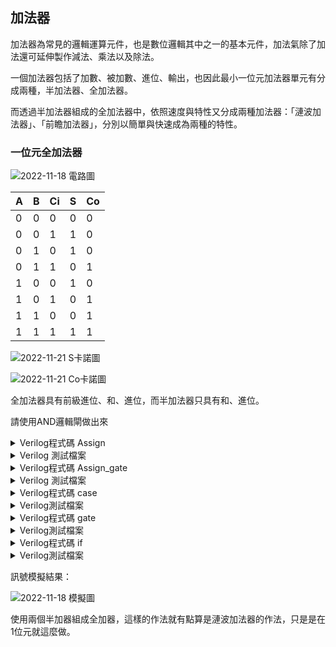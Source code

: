 ## 加法器
加法器為常見的邏輯運算元件，也是數位邏輯其中之一的基本元件，加法氣除了加法還可延伸製作減法、乘法以及除法。

一個加法器包括了加數、被加數、進位、輸出，也因此最小一位元加法器單元有分成兩種，半加法器、全加法器。

而透過半加法器組成的全加法器中，依照速度與特性又分成兩種加法器：「漣波加法器」、「前瞻加法器」，分別以簡單與快速成為兩種的特性。

### 一位元全加法器

![2022-11-18 電路圖](https://gitlab.com/Multimedia-Processing/Digital-Logic-Design/uploads/ce79f3370b910038356d2069d3942181/image.png)

| A   | B   | Ci  | S   | Co    |
| --- | --- | --- | --- | ----- |
| 0   | 0   | 0   | 0   | 0     |
| 0   | 0   | 1   | 1   | 0     |
| 0   | 1   | 0   | 1   | 0     |
| 0   | 1   | 1   | 0   | 1     |
| 1   | 0   | 0   | 1   | 0     |
| 1   | 0   | 1   | 0   | 1     |
| 1   | 1   | 0   | 0   | 1     |
| 1   | 1   | 1   | 1   | 1     |

![2022-11-21 S卡諾圖](https://imgur.com/Eaa4g4K.png)

![2022-11-21 Co卡諾圖](https://imgur.com/vG3NfeX.png)

全加法器具有前級進位、和、進位，而半加法器只具有和、進位。

請使用AND邏輯閘做出來

<details>
<summary>Verilog程式碼 Assign</summary>

```verilog
module full_adder_assign (a, b, ci, s, co);

  input a, b, ci;
  output s, co;

  assign {co,s} = a + b + ci;

endmodule // full_adder_assign

```
</details>

<details>
<summary>Verilog 測試檔案</summary>

```verilog
`timescale 1ns / 1ps

module full_adder_assign_test ();

reg a,b,ci;
wire s, co;

full_adder_assign UUT (a, b, ci, s, co);

initial begin
  {a, b, ci} = 3'b000;
  #100; {a, b, ci} = 3'b001;
  #100; {a, b, ci} = 3'b010;
  #100; {a, b, ci} = 3'b011;
  #100; {a, b, ci} = 3'b100;
  #100; {a, b, ci} = 3'b101;
  #100; {a, b, ci} = 3'b110;
  #100; {a, b, ci} = 3'b111;
end

initial begin
  #900;
  $stop;
end

endmodule // full_adder_assign_test
```
</details>

<details>
<summary>Verilog程式碼 Assign_gate</summary>

```verilog
module full_adder_assign_gate (a, b, ci, s, co);
  input a, b, ci;
  output s, co;
  wire ab, xab, xabci;

  assign xab = a ^ b;
  assign s = xab ^ ci;
  assign xabci = xab & ci;
  assign ab = a & b;
  assign co = xabci | ab;

endmodule // full_adder_assign_gate
```
</details>

<details>
<summary>Verilog 測試檔案</summary>

```verilog
`timescale 1ns/1ps

module full_adder_assign_gate_test ();

reg a, b, ci ;
wire s, co;

full_adder_assign_gate UUT(a, b, ci, s, co);
  
initial begin
  {a, b, ci} = 3'b000;
  #100; {a, b, ci} = 3'b001;
  #100; {a, b, ci} = 3'b010;
  #100; {a, b, ci} = 3'b011;
  #100; {a, b, ci} = 3'b100;
  #100; {a, b, ci} = 3'b101;
  #100; {a, b, ci} = 3'b110;
  #100; {a, b, ci} = 3'b111;
end

initial begin
  #900;
  $stop;
  end
    
endmodule // full_adder_assign_gate_test
```
</details>

<details>
<summary>Verilog程式碼 case</summary>

```verilog
module full_adder_case(a, b, ci, s, co);

input a, b, ci;
output s, co;
reg s,co;

always@ (a or b or ci)
begin
    case({a, b, ci})
    3'b000 :begin 
        s = 0; co = 0; 
    end
    3'b001 :begin 
        s = 1; co = 0; 
    end
    3'b010 :begin 
        s = 1; co = 0; 
    end
    3'b011 :begin 
        s = 0; co = 1; 
    end
    3'b100 :begin 
        s = 1; co = 0; 
    end
    3'b101 :begin 
        s = 0; co = 1; 
    end
    3'b110 :begin 
        s = 0; co = 1; 
    end
    3'b111 :begin 
        s = 1; co = 1; 
    end
    endcase
end

endmodule // full_adder_case
```
</details>

<details>
<summary>Verilog測試檔案</summary>

```verilog
`timescale 1ns / 1ps

module full_adder_case_test ();

reg a,b,ci
wire s, co;

full_adder_case UUT (a, b, ci, s, co);

initial begin
  {a, b, ci} = 3'b000;
  #100; {a, b, ci} = 3'b001;
  #100; {a, b, ci} = 3'b010;
  #100; {a, b, ci} = 3'b011;
  #100; {a, b, ci} = 3'b100;
  #100; {a, b, ci} = 3'b101;
  #100; {a, b, ci} = 3'b110;
  #100; {a, b, ci} = 3'b111;
end

initial begin
  #900;
  $stop;
end

endmodule // full_adder_case_test
```
</details>

<details>
<summary>Verilog程式碼 gate</summary>

```verilog
module full_adder_gate (a, b, ci, s, co);
  input a, b, ci;
  output s, co;
  wire ab, xab, xabci;

  xor(xab,a,b);
  xor(s,xab,ci);
  and(xabci,xab,ci);
  and(ab,a,b);
  or(co,xabci,ab);

endmodule // full_adder_gate
```
</details>

<details>
<summary>Verilog測試檔案</summary>

```verilog
`timescale 1ns / 1ps

module full_adder_gate_test ();

reg a,b,ci;
wire s,co;

full_adder_gate UUT (a, b, ci, s, co);

initial begin
  {a, b, ci} = 3'b000;
  #100; {a, b, ci} = 3'b001;
  #100; {a, b, ci} = 3'b010;
  #100; {a, b, ci} = 3'b011;
  #100; {a, b, ci} = 3'b100;
  #100; {a, b, ci} = 3'b101;
  #100; {a, b, ci} = 3'b110;
  #100; {a, b, ci} = 3'b111;
end

initial begin
  #900;
  $stop;
end

endmodule // full_add_one_test
```
</details>

<details>
<summary>Verilog程式碼 if</summary>

```verilog
module full_adder_if(a, b, ci, s, co);
    input a, b, ci;
    output s, co;
    reg s,co;

    always@(a or b or ci)
    if(a == 0 && b == 0 && ci == 0)begin
        s = 0; co = 0;
    end
    else if(a == 0 && b == 0 && ci == 1)begin
        s = 1; co = 0;
    end
    else if(a == 0 && b == 1 && ci == 0)begin
        s = 1; co = 0;
    end
    else if(a == 0 && b == 1 && ci == 1)begin
        s = 0; co = 1;
    end
    else if(a == 1 && b == 0 && ci == 0)begin
        s = 1; co = 0;
    end
    else if(a == 1 && b == 0 && ci == 1)begin
        s = 0; co = 1;
    end
    else if(a == 1 && b == 1 && ci == 0)begin
        s = 0; co = 1;
    end
    else if(a == 1 && b == 1 && ci == 1)begin
        s = 1; co = 1;
    end

endmodule // full_adder_if
```
</details>

<details>
<summary>Verilog測試檔案</summary>

```verilog
`timescale 1ns / 1ps

module full_adder_if_test ();

reg a,b,ci;
wire s, co;

full_adder_if UUT (a, b, ci, s, co);

initial begin
  {a, b, ci} = 3'b000;
  #100; {a, b, ci} = 3'b001;
  #100; {a, b, ci} = 3'b010;
  #100; {a, b, ci} = 3'b011;
  #100; {a, b, ci} = 3'b100;
  #100; {a, b, ci} = 3'b101;
  #100; {a, b, ci} = 3'b110;
  #100; {a, b, ci} = 3'b111;
end

initial begin
  #900;
  $stop;
end

endmodule // full_adder_if_test
```
</details>

訊號模擬結果：

![2022-11-18 模擬圖](https://imgur.com/I8oQ0d9.png)

使用兩個半加器組成全加器，這樣的作法就有點算是漣波加法器的作法，只是是在1位元就這麼做。
